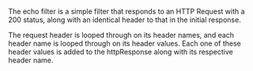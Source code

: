 The echo filter is a simple filter that responds to an HTTP Request with a 200 status,
along with an identical header to that in the initial response.

The request header is looped through on its header names, and each header name is looped through on its header values.
Each one of these header values is added to the httpResponse along with its respective header name.